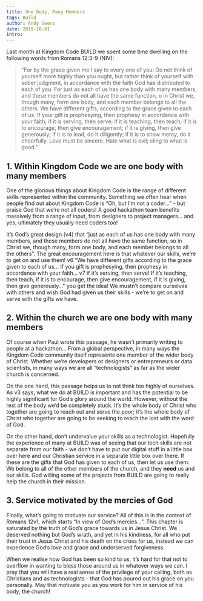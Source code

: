 ```yaml
---
title: One Body, Many Members
tags: Build
author: Andy Geers
date: 2019-10-01
intro:
---
```


Last month at Kingdom Code BUILD we spent some time dwelling on the following words from Romans 12:3-9 (NIV):

> "For by the grace given me I say to every one of you: Do not think of yourself more highly than you ought, but rather think of yourself with sober judgment, in accordance with the faith God has distributed to each of you. For just as each of us has one body with many members, and these members do not all have the same function, o in Christ we, though many, form one body, and each member belongs to all the others. We have different gifts, according to the grace given to each of us. If your gift is prophesying, then prophesy in accordance with your faith; if it is serving, then serve; if it is teaching, then teach; if it is to encourage, then give encouragement; if it is giving, then give generously; if it is to lead, do it diligently; if it is to show mercy, do it cheerfully. Love must be sincere. Hate what is evil; cling to what is good."


## 1. Within Kingdom Code we are one body with many members

One of the glorious things about Kingdom Code is the range of different skills represented within the community. Something we often hear when people find out about Kingdom Code is “Oh, but I’m not a coder…” - but praise God that we’re not all coders! A good hackathon team benefits massively from a range of input, from designers to project managers… and yes, ultimately they usually need coders too!

It’s God’s great design (v4) that “just as each of us has one body with many members, and these members do not all have the same function, so in Christ we, though many, form one body, and each member belongs to all the others”. The great encouragement here is that whatever our skills, we’re to get on and use them! v6 “We have different gifts according to the grace given to each of us… If you gift is prophesying, then prophesy in accordance with your faith… v7 if it’s serving, then serve! If it’s teaching, then teach, if it is to encourage, then give encouragement, if it is giving, then give generously…" you get the idea!
We mustn’t compare ourselves with others and wish God had given us their skills - we’re to get on and serve with the gifts we have.

## 2. Within the church we are one body with many members

Of course when Paul wrote this passage, he wasn’t primarily writing to people at a hackathon… From a global perspective, in many ways the Kingdom Code community itself represents one member of the wider body of Christ. Whether we’re developers or designers or entrepreneurs or data scientists, in many ways we are all “technologists” as far as the wider church is concerned.

On the one hand, this passage helps us to not think too highly of ourselves. As v3 says, what we do at BUILD is important and has the potential to be highly significant for God’s glory around the world. However, without the rest of the body we’d be completely stuck. It’s the whole body of Christ who together are going to reach out and serve the poor; it’s the whole body of Christ who together are going to be seeking to reach the lost with the word of God.

On the other hand, don’t undervalue your skills as a technologist. Hopefully the experience of many at BUILD was of seeing that our tech skills are not separate from our faith - we don’t have to put our digital stuff in a little box over here and our Christian service in a separate little box over there. If these are the gifts that God has given to each of us, then let us use them. We belong to all of the other members of the church, and they **need** us and our skills. God willing some of the projects from BUILD are going to really help the church in their mission.

## 3. Service motivated by the mercies of God

Finally, what’s going to motivate our service? All of this is in the context of Romans 12v1, which starts “In view of God’s mercies…”. This chapter is saturated by the truth of God’s grace towards us in Jesus Christ. We deserved nothing but God’s wrath, and yet in his kindness, for all who put their trust in Jesus Christ and his death on the cross for us, instead we can experience God’s love and grace and underserved forgiveness.

When we realise how God has been so kind to us, it’s hard for that not to overflow in wanting to bless those around us in whatever ways we can. I pray that you will have a real sense of the privilege of your calling, both as Christians and as technologists - that God has poured out his grace on you personally. May that motivate you as you work for him in service of his body, the church!